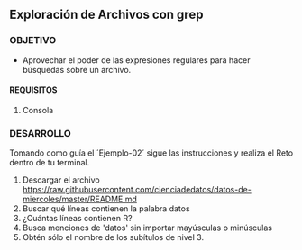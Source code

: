 ## Exploración de Archivos con grep

### OBJETIVO 
 - Aprovechar el poder de las expresiones regulares para hacer búsquedas sobre un archivo.

#### REQUISITOS 
1. Consola

### DESARROLLO

Tomando como guía el ´Ejemplo-02´ sigue las instrucciones y realiza el Reto dentro de tu terminal.

1. Descargar el archivo https://raw.githubusercontent.com/cienciadedatos/datos-de-miercoles/master/README.md
2. Buscar qué líneas contienen la palabra datos
3. ¿Cuántas líneas contienen R?
4. Busca menciones de 'datos' sin importar mayúsculas o minúsculas
5. Obtén sólo el nombre de los subítulos de nivel 3.
